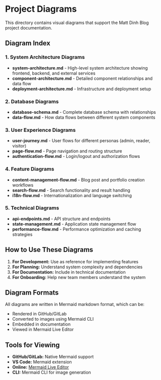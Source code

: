 # Project Diagrams

This directory contains visual diagrams that support the Matt Dinh Blog project documentation.

## Diagram Index

### 1. System Architecture Diagrams
- **system-architecture.md** - High-level system architecture showing frontend, backend, and external services
- **component-architecture.md** - Detailed component relationships and data flow
- **deployment-architecture.md** - Infrastructure and deployment setup

### 2. Database Diagrams
- **database-schema.md** - Complete database schema with relationships
- **data-flow.md** - How data flows between different system components

### 3. User Experience Diagrams
- **user-journey.md** - User flows for different personas (admin, reader, visitor)
- **page-flow.md** - Page navigation and routing structure
- **authentication-flow.md** - Login/logout and authorization flows

### 4. Feature Diagrams
- **content-management-flow.md** - Blog post and portfolio creation workflows
- **search-flow.md** - Search functionality and result handling
- **i18n-flow.md** - Internationalization and language switching

### 5. Technical Diagrams
- **api-endpoints.md** - API structure and endpoints
- **state-management.md** - Application state management flow
- **performance-flow.md** - Performance optimization and caching strategies

## How to Use These Diagrams

1. **For Development:** Use as reference for implementing features
2. **For Planning:** Understand system complexity and dependencies
3. **For Documentation:** Include in technical documentation
4. **For Onboarding:** Help new team members understand the system

## Diagram Formats

All diagrams are written in Mermaid markdown format, which can be:
- Rendered in GitHub/GitLab
- Converted to images using Mermaid CLI
- Embedded in documentation
- Viewed in Mermaid Live Editor

## Tools for Viewing

- **GitHub/GitLab:** Native Mermaid support
- **VS Code:** Mermaid extension
- **Online:** [Mermaid Live Editor](https://mermaid.live/)
- **CLI:** Mermaid CLI for image generation 